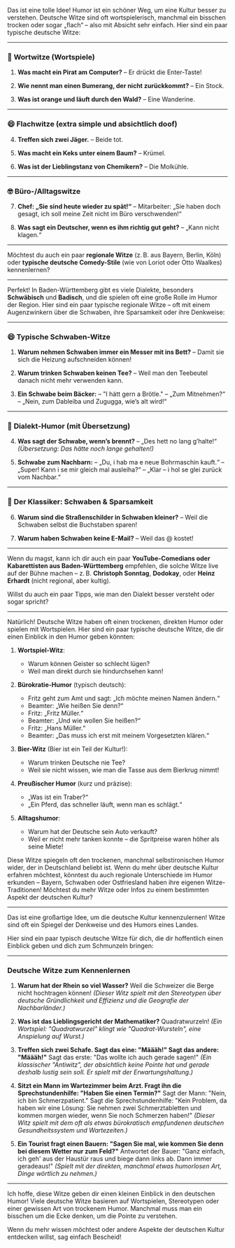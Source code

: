 Das ist eine tolle Idee! Humor ist ein schöner Weg, um eine Kultur besser zu verstehen. Deutsche Witze sind oft wortspielerisch, manchmal ein bisschen trocken oder sogar „flach“ – also mit Absicht sehr einfach. Hier sind ein paar typische deutsche Witze:

---

### 🧠 **Wortwitze (Wortspiele)**

1. **Was macht ein Pirat am Computer?**
   – Er drückt die Enter-Taste!

2. **Wie nennt man einen Bumerang, der nicht zurückkommt?**
   – Ein Stock.

3. **Was ist orange und läuft durch den Wald?**
   – Eine Wanderine.

---

### 😄 **Flachwitze (extra simple und absichtlich doof)**

4. **Treffen sich zwei Jäger.**
   – Beide tot.

5. **Was macht ein Keks unter einem Baum?**
   – Krümel.

6. **Was ist der Lieblingstanz von Chemikern?**
   – Die Molkühle.

---

### 🤓 **Büro-/Alltagswitze**

7. **Chef: „Sie sind heute wieder zu spät!“**
   – Mitarbeiter: „Sie haben doch gesagt, ich soll meine Zeit nicht im Büro verschwenden!“

8. **Was sagt ein Deutscher, wenn es ihm richtig gut geht?**
   – „Kann nicht klagen.“

---

Möchtest du auch ein paar **regionale Witze** (z. B. aus Bayern, Berlin, Köln) oder **typische deutsche Comedy-Stile** (wie von Loriot oder Otto Waalkes) kennenlernen?

---

Perfekt! In Baden-Württemberg gibt es viele Dialekte, besonders **Schwäbisch** und **Badisch**, und die spielen oft eine große Rolle im Humor der Region. Hier sind ein paar typische regionale Witze – oft mit einem Augenzwinkern über die Schwaben, ihre Sparsamkeit oder ihre Denkweise:

---

### 😄 **Typische Schwaben-Witze**

1. **Warum nehmen Schwaben immer ein Messer mit ins Bett?**
   – Damit sie sich die Heizung aufschneiden können!

2. **Warum trinken Schwaben keinen Tee?**
   – Weil man den Teebeutel danach nicht mehr verwenden kann.

3. **Ein Schwabe beim Bäcker:**
   – "I hätt gern a Brötle."
   – „Zum Mitnehmen?“
   – „Nein, zum Dableiba und Zugugga, wie’s alt wird!“

---

### 🏡 **Dialekt-Humor (mit Übersetzung)**

4. **Was sagt der Schwabe, wenn’s brennt?**
   – „Des hett no lang g’halte!“
   *(Übersetzung: Das hätte noch lange gehalten!)*

5. **Schwabe zum Nachbarn:**
   – „Du, i hab ma e neue Bohrmaschin kauft.“
   – „Super! Kann i se mir gleich mal ausleiha?“
   – „Klar – i hol se glei zurück vom Nachbar.“

---

### 💸 **Der Klassiker: Schwaben & Sparsamkeit**

6. **Warum sind die Straßenschilder in Schwaben kleiner?**
   – Weil die Schwaben selbst die Buchstaben sparen!

7. **Warum haben Schwaben keine E-Mail?**
   – Weil das @ kostet!

---

Wenn du magst, kann ich dir auch ein paar **YouTube-Comedians oder Kabarettisten aus Baden-Württemberg** empfehlen, die solche Witze live auf der Bühne machen – z. B. **Christoph Sonntag**, **Dodokay**, oder **Heinz Erhardt** (nicht regional, aber kultig).

Willst du auch ein paar Tipps, wie man den Dialekt besser versteht oder sogar spricht?

---

Natürlich! Deutsche Witze haben oft einen trockenen, direkten Humor oder spielen mit Wortspielen. Hier sind ein paar typische deutsche Witze, die dir einen Einblick in den Humor geben könnten:

1. **Wortspiel-Witz**:
   - Warum können Geister so schlecht lügen?
   - Weil man direkt durch sie hindurchsehen kann!

2. **Bürokratie-Humor** (typisch deutsch):
   - Fritz geht zum Amt und sagt: „Ich möchte meinen Namen ändern.“
   - Beamter: „Wie heißen Sie denn?“
   - Fritz: „Fritz Müller.“
   - Beamter: „Und wie wollen Sie heißen?“
   - Fritz: „Hans Müller.“
   - Beamter: „Das muss ich erst mit meinem Vorgesetzten klären.“

3. **Bier-Witz** (Bier ist ein Teil der Kultur!):
   - Warum trinken Deutsche nie Tee?
   - Weil sie nicht wissen, wie man die Tasse aus dem Bierkrug nimmt!

4. **Preußischer Humor** (kurz und präzise):
   - „Was ist ein Traber?“
   - „Ein Pferd, das schneller läuft, wenn man es schlägt.“

5. **Alltagshumor**:
   - Warum hat der Deutsche sein Auto verkauft?
   - Weil er nicht mehr tanken konnte – die Spritpreise waren höher als seine Miete!

Diese Witze spiegeln oft den trockenen, manchmal selbstironischen Humor wider, der in Deutschland beliebt ist. Wenn du mehr über deutsche Kultur erfahren möchtest, könntest du auch regionale Unterschiede im Humor erkunden – Bayern, Schwaben oder Ostfriesland haben ihre eigenen Witze-Traditionen! Möchtest du mehr Witze oder Infos zu einem bestimmten Aspekt der deutschen Kultur?

---

Das ist eine großartige Idee, um die deutsche Kultur kennenzulernen! Witze sind oft ein Spiegel der Denkweise und des Humors eines Landes.

Hier sind ein paar typisch deutsche Witze für dich, die dir hoffentlich einen Einblick geben und dich zum Schmunzeln bringen:

---

### Deutsche Witze zum Kennenlernen

1.  **Warum hat der Rhein so viel Wasser?**
    Weil die Schweizer die Berge nicht hochtragen können!
    *(Dieser Witz spielt mit den Stereotypen über deutsche Gründlichkeit und Effizienz und die Geografie der Nachbarländer.)*

2.  **Was ist das Lieblingsgericht der Mathematiker?**
    Quadratwurzeln!
    *(Ein Wortspiel: "Quadratwurzel" klingt wie "Quadrat-Wursteln", eine Anspielung auf Wurst.)*

3.  **Treffen sich zwei Schafe. Sagt das eine: "Määäh!" Sagt das andere: "Määäh!"**
    Sagt das erste: "Das wollte ich auch gerade sagen!"
    *(Ein klassischer "Antiwitz", der absichtlich keine Pointe hat und gerade deshalb lustig sein soll. Er spielt mit der Erwartungshaltung.)*

4.  **Sitzt ein Mann im Wartezimmer beim Arzt. Fragt ihn die Sprechstundenhilfe: "Haben Sie einen Termin?"**
    Sagt der Mann: "Nein, ich bin Schmerzpatient."
    Sagt die Sprechstundenhilfe: "Kein Problem, da haben wir eine Lösung: Sie nehmen zwei Schmerztabletten und kommen morgen wieder, wenn Sie noch Schmerzen haben!"
    *(Dieser Witz spielt mit dem oft als etwas bürokratisch empfundenen deutschen Gesundheitssystem und Wartezeiten.)*

5.  **Ein Tourist fragt einen Bauern: "Sagen Sie mal, wie kommen Sie denn bei diesem Wetter nur zum Feld?"**
    Antwortet der Bauer: "Ganz einfach, ich geh' aus der Haustür raus und biege dann links ab. Dann immer geradeaus!"
    *(Spielt mit der direkten, manchmal etwas humorlosen Art, Dinge wörtlich zu nehmen.)*

---

Ich hoffe, diese Witze geben dir einen kleinen Einblick in den deutschen Humor! Viele deutsche Witze basieren auf Wortspielen, Stereotypen oder einer gewissen Art von trockenem Humor. Manchmal muss man ein bisschen um die Ecke denken, um die Pointe zu verstehen.

Wenn du mehr wissen möchtest oder andere Aspekte der deutschen Kultur entdecken willst, sag einfach Bescheid!
